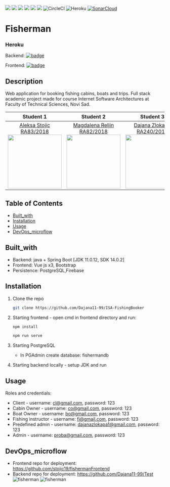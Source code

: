 
![](https://img.shields.io/badge/Java-ED8B00?style=for-the-badge&logo=java&logoColor=white)
![](https://img.shields.io/badge/Spring-6DB33F?style=for-the-badge&logo=spring&logoColor=white)
![](https://img.shields.io/badge/Vue.js-35495E?style=for-the-badge&logo=vue.js&logoColor=4FC08D)
![](https://img.shields.io/badge/Bootstrap-563D7C?style=for-the-badge&logo=bootstrap&logoColor=white)
![](https://img.shields.io/badge/PostgreSQL-316192?style=for-the-badge&logo=postgresql&logoColor=white)
![](https://img.shields.io/badge/firebase-%23039BE5.svg?style=for-the-badge&logo=firebase)
![CircleCI](https://img.shields.io/badge/circle%20ci-%23161616.svg?style=for-the-badge&logo=circleci&logoColor=white)
![Heroku](https://img.shields.io/badge/heroku-%23430098.svg?style=for-the-badge&logo=heroku&logoColor=white)
[![SonarCloud](https://sonarcloud.io/images/project_badges/sonarcloud-white.svg)](https://sonarcloud.io/summary/new_code?id=Dajana11-99_ISA-FishingBooker)

# Fisherman

### Heroku
Backend: [![badge](https://img.shields.io/badge/Heroku-backend-9676B9)](https://ancient-cliffs-65079.herokuapp.com/)

Frontend: [![badge](https://img.shields.io/badge/Heroku-frontend-9676B9)](https://fisherman-booking.herokuapp.com/)

## Description

Web application for booking fishing cabins, boats and trips. Full stack academic project made for course Internet Software Architectures at Faculty of Technical Sciences, Novi Sad.

|       Student 1       |       Student 2       |       Student 3       |   
|:----------------------:|:----------------------:|:----------------------:|
| [Aleksa Stojic RA83/2018](https://github.com/stojic19) <br> <img src="https://avatars.githubusercontent.com/stojic19" width="170" height="170"> | [Magdalena Reljin RA82/2018](https://github.com/magdalena-reljin) <br> <img src="https://avatars.githubusercontent.com/magdalenaRA822018" width="170" height="170"> | [Dajana Zlokapa RA240/2018](https://github.com/Dajana11-99) <br> <img src="https://avatars.githubusercontent.com/Dajana11-99" width="170" height="170"> |

## Table of Contents
- [Built_with](#built_with)
- [Installation](#installation)
- [Usage](#usage)
- [DevOps_microflow](#devops_microflow)

## Built_with
- Backend: java + Spring Boot [JDK 11.0.12, SDK 14.0.2]
- Frontend: Vue js x3, Bootstrap
- Persistence: PostgreSQL,Firebase

## Installation

1. Clone the repo
   ```sh
   git clone https://github.com/Dajana11-99/ISA-FishingBooker
   ```
2. Starting frontend - open cmd in frontend directory and run:
   ```sh
   npm install
   ```
   ```sh
   npm run serve
   ```
3. Starting PostgreSQL
   - In PGAdmin create database: fishermandb
   
4. Starting backend locally - setup JDK and run

## Usage
Roles and credentials:
- Client - username: cl@gmail.com, password: 123
- Cabin Owner - username: co@gmail.com, password: 123
- Boat Owner - username: bo@gmail.com, password: 123
- Fishing instructor - username: fi@gmail.com, password: 123
- Predefined admin - username: dajanazlokapa1@gmail.com, password: 123
- Admin - username: proba@gmail.com, password: 123

## DevOps_microflow
- Frontend repo for deployment: https://github.com/stojic19/fishermanFrontend
- Backend repo for deployment: https://github.com/Dajana11-99/Test
![fisherman](readmeImages/backendDeployment.png)
![fisherman](readmeImages/deployFrontend2.png)
